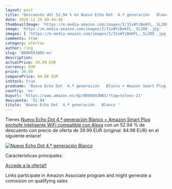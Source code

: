 ```yaml
---
layout: post
title: 'Descuento del 52.94 % en Nuevo Echo Dot  4.ª generación   Blanco '
date: 2020-11-29 09:44:48
thumbnailImage: 'https://m.media-amazon.com/images/I/31vWYzBeKFL._SL200_.jpg'
image: 'https://m.media-amazon.com/images/I/31vWYzBeKFL._SL200_.jpg'
images: [ 'https://m.media-amazon.com/images/I/31vWYzBeKFL._SL200_.jpg' ]
comments: true
category: ofertas
author: ring
slug: 'B08K89JW8S-es'
description:
actualPrice: 39.99 EUR
currency: EUR
price: 39.99
comparePrice: 84.98 EUR
inStock: true
prodname: 'Nuevo Echo Dot  4.ª generación   Blanco + Amazon Smart Plug  enchufe inteligente WiFi   compatible con Alexa'
country: 'es'
buyurl: 'https://www.amazon.es/dp/B08K89JW8S/?tag=tolees-21'
descuento: '52.94'
titulo: 'Nuevo Echo Dot  4.ª generación   Blanco '
---
```


Tienes [Nuevo Echo Dot  4.ª generación   Blanco + Amazon Smart Plug  enchufe inteligente WiFi   compatible con Alexa](https://www.amazon.es/dp/B08K89JW8S/?tag=tolees-21) con un 52.94 % de descuento con precio de oferta de 39.99 EUR (original: 84.98 EUR) en el siguiente enlace!

[![Nuevo Echo Dot  4.ª generación   Blanco ](https://m.media-amazon.com/images/I/31vWYzBeKFL._SL200_.jpg)](https://www.amazon.es/dp/B08K89JW8S/?tag=tolees-21)

Características principales:


[Accede a la oferta!!](https://www.amazon.es/dp/B08K89JW8S/?tag=tolees-21)

Links participate in Amazon Associate program and might generate a comission on qualifying sales



